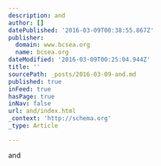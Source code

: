 ```yaml
---
description: and
author: []
datePublished: '2016-03-09T00:38:55.867Z'
publisher:
  domain: www.bcsea.org
  name: bcsea.org
dateModified: '2016-03-09T00:25:04.944Z'
title: ''
sourcePath: _posts/2016-03-09-and.md
published: true
inFeed: true
hasPage: true
inNav: false
url: and/index.html
_context: 'http://schema.org'
_type: Article

---
```

and